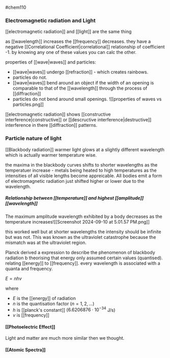 #chem110 


### Electromagnetic radiation and Light
[[electromagnetic radiation]] and [[light]] are the same thing

as [[wavelength]] increases the [[frequency]] decreases. they have a negative [[Correlational Coefficient|correlational]] relationship of coefficient -1. by knowing any one of these values you can calc the other. 

properties of [[wave|waves]] and particles:
- [[wave|waves]] undergo [[refraction]] - which creates rainbows.
- particles do not.
- [[wave|waves]] bend around an object if the width of an opening is comparable to that of the [[wavelength]] through the process of [[diffraction]]
- particles do not bend around small openings.
![[properties of waves vs particles.png]]

[[electromagnetic radiation]] shows [[constructive interference|constructive]] or [[descructive interference|destructive]] interference in there [[diffraction]] patterns.

### Particle nature of light
[[Blackbody radiation]]
warmer light glows at a slightly different wavelength which is actually warmer temperature wise.

the maxima in the blackbody curves shifts to shorter wavelengths as the temperatuer increase - metals being heated to high temperatures as the intensities of all visible lengths become appreicable. All bodies emit a form of electromagnetic radiation just shifted higher or lower due to the wavelength. 

##### Relationship between [[temperature]] and highest [[amplitude]] [[wavelength]]
The maximum amplitude wavelength exhibited by a body decreases as the temperature increases![[Screenshot 2024-09-10 at 5.01.57 PM.png]]

this worked well but at shorter wavelengths the intensity should be infinite but was not. This was known as the ultraviolet catastrophe because the mismatch was at the ultraviolet region. 

Planck derived a expression to describe the phenomenon of blackbody radiation b theorising that energy only assumed certain values (quantised). relating [[energy]] to [[frequency]]. every wavelength is associated with a quanta and frequency.

$E=nhv$

where 
- $E$ is the [[energy]] of radiation
- $n$ is the quantisation factor ($n=1,2,...$)
- $h$ is [[planck's constant]] ($6.6206876\cdot 10^{-34}$ J/s)
- $v$ is [[frequency]]

#### [[Photoelectric Effect]]

Light and matter are much more similar then we thought.

#### [[Atomic Spectra]]